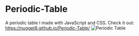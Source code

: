 # Periodic-Table
A periodic table I made with JavaScript and CSS. Check it out: https://nugget8.github.io/Periodic-Table/
![Periodic Table](https://github.com/user-attachments/assets/e5b4af88-7e57-4436-a6c4-779883522af3)
